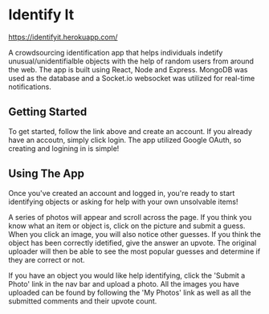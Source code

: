 # Identify It

https://identifyit.herokuapp.com/

A crowdsourcing identification app that helps individuals indetify unusual/unidentifialble objects with the help of random users from around the web. The app is built using React, Node and Express. MongoDB was used as the database and a Socket.io websocket was utilized for real-time notifications.

## Getting Started

To get started, follow the link above and create an account. If you already have an accoutn, simply click login. The app utilized Google OAuth, so creating and logining in is simple!

## Using The App

Once you've created an account and logged in, you're ready to start identifying objects or asking for help with your own unsolvable items!

A series of photos will appear and scroll across the page. If you think you know what an item or object is, click on the picture and submit a guess. When you click an image, you will also notice other guesses. If you think the object has been correctly idetified, give the answer an upvote. The original uploader will then be able to see the most popular guesses and determine if they are correct or not.

If you have an object you would like help identifying, click the 'Submit a Photo' link in the nav bar and upload a photo. All the images you have uploaded can be found by following the 'My Photos' link as well as all the submitted comments and their upvote count.





